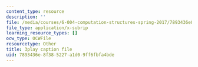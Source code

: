```yaml
---
content_type: resource
description: ''
file: /media/courses/6-004-computation-structures-spring-2017/7893436e8f385227a1d09ff6fbfa4bde_5mJd--JCwBI.vtt
file_type: application/x-subrip
learning_resource_types: []
ocw_type: OCWFile
resourcetype: Other
title: 3play caption file
uid: 7893436e-8f38-5227-a1d0-9ff6fbfa4bde
---
```


